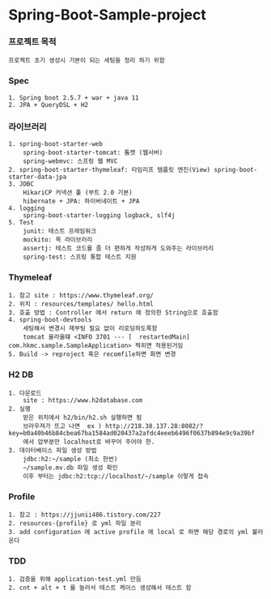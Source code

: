 # Spring-Boot-Sample-project


### 프로젝트 목적
    프로젝트 초기 생성시 기본이 되는 세팅을 정리 하기 위함

### Spec
	1. Spring boot 2.5.7 + war + java 11
    2. JPA + QueryDSL + H2

### 라이브러리
    1. spring-boot-starter-web 
        spring-boot-starter-tomcat: 톰캣 (웹서버)
        spring-webmvc: 스프링 웹 MVC
    2. spring-boot-starter-thymeleaf: 타임리프 템플릿 엔진(View) spring-boot-starter-data-jpa
    3. JDBC 
        HikariCP 커넥션 풀 (부트 2.0 기본)
        hibernate + JPA: 하이버네이트 + JPA
    4. logging
        spring-boot-starter-logging logback, slf4j
    5. Test
        junit: 테스트 프레임워크
        mockito: 목 라이브러리
        assertj: 테스트 코드를 좀 더 편하게 작성하게 도와주는 라이브러리 
        spring-test: 스프링 통합 테스트 지원

### Thymeleaf
    1. 참고 site : https://www.thymeleaf.org/
    2. 위치 : resources/templates/ hello.html
    3. 호출 방법 : Controller 에서 return 에 정의한 String으로 호출함
    4. spring-boot-devtools
        세팅해서 변경시 재부팅 필요 없이 리로딩하도록함
        tomcat 올라올떄 <INFO 3701 --- [  restartedMain] com.hkmc.sample.SampleApplication> 찍히면 적용된거임
    5. Build -> reproject 혹은 recomfile하면 화면 변경

### H2 DB
    1. 다운로드
        site : https://www.h2database.com
    2. 실행
        받은 위치에서 h2/bin/h2.sh 실행하면 됨 
        브라우져가 뜨고 나면  ex ) http://218.38.137.28:8082/?key=b0a40b46b84cbea67ba1584ad020437a2afdc4eeeb6496f0637b894e9c9a39bf
        에서 압부분만 localhost로 바꾸어 주어야 한.
    3. 데이터베이스 파일 생성 방법
        jdbc:h2:~/sample (최소 한번)
        ~/sample.mv.db 파일 생성 확인
        이후 부터는 jdbc:h2:tcp://localhost/~/sample 이렇게 접속
        
### Profile
    1. 참고 : https://jjunii486.tistory.com/227
    2. resources-{profile} 로 yml 파일 분리
    3. add configuration 에 active profile 에 local 로 하면 해당 경로의 yml 불러 온다

### TDD
    1. 검증을 위해 application-test.yml 만듬
    2. cnt + alt + t 를 눌러서 테스트 케이스 생성해서 테스트 함
